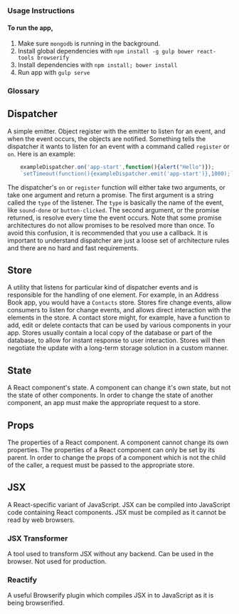### Usage Instructions

#### To run the app,
1. Make sure `mongodb` is running in the background. 
2. Install global dependencies with `npm install -g gulp bower react-tools browserify`
3. Install dependencies with `npm install; bower install`
4. Run app with `gulp serve`


### Glossary

## Dispatcher
A simple emitter. Object register with the emitter to listen for an event, and when the event occurs, the objects are notified.
Something tells the dispatcher it wants to listen for an event with a command called `register` or `on`. 
Here is an example:
```javascript
    exampleDispatcher.on('app-start',function(){alert("Hello")});
    `setTimeout(function(){exampleDispatcher.emit('app-start')},1000);` // hello
```
The dispatcher's `on` or `register` function will either take two arguments, or take one argument and return a promise. The first argument is a string called the `type` of the listener. The `type` is basically the name of the event, like `sound-done` or `button-clicked`. The second argument, or the promise returned, is resolve every time the event occurs.
Note that some promise architectures do not allow promises to be resolved more than once. To avoid this confusion, it is recommended that you use a callback.
It is important to understand dispatcher are just a loose set of architecture rules and there are no hard and fast requirements.

## Store
A utility that listens for particular kind of dispatcher events and is responsible for the handling of one element.
For example, in an Address Book app, you would have a `Contacts` store.
Stores fire change events, allow consumers to listen for change events, and allows direct interaction with the elements in the store.
A contact store might, for example, have a function to add, edit or delete contacts that can be used by various components in your app.
Stores usually contain a local copy of the database or part of the database, to allow for instant response to user interaction. Stores will then negotiate the update with a long-term storage solution in a custom manner.

## State
A React component's state. A component can change it's own state, but not the state of other components. In order to change the state of another component, an app must make the appropriate request to a store.

## Props
The properties of a React component. A component cannot change its own properties. The properties of a React component can only be set by its parent. In order to change the props of a component which is not the child of the caller, a request must be passed to the appropriate store.

## JSX
A React-specific variant of JavaScript. JSX can be compiled into JavaScript code containing React components. JSX must be compiled as it cannot be read by web browsers. 

### JSX Transformer
A tool used to transform JSX without any backend. Can be used in the browser. Not used for production.

### Reactify
A useful Browserify plugin which compiles JSX in to JavaScript as it is being browserified.
